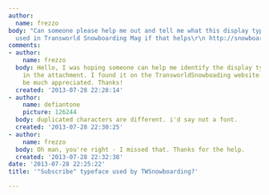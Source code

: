 ```yaml
---
author:
  name: frezzo
body: "Can someone please help me out and tell me what this display typeface is? It's
  used in Transworld Snowboarding Mag if that helps\r\n http://snowboarding.transworld.net/?home=true\r\n"
comments:
- author:
    name: frezzo
  body: Hello, I was hoping someone can help me identify the display typeface used
    in the attachment. I found it on the TransworldSnowboading website. Any help would
    be much appreciated. Thanks!
  created: '2013-07-28 22:28:14'
- author:
    name: defiantone
    picture: 126244
  body: duplicated characters are different. i'd say not a font.
  created: '2013-07-28 22:30:25'
- author:
    name: frezzo
  body: Oh man, you're right - I missed that. Thanks for the help.
  created: '2013-07-28 22:32:38'
date: '2013-07-28 22:25:22'
title: '"Subscribe" typeface used by TWSnowboarding?'

---
```

